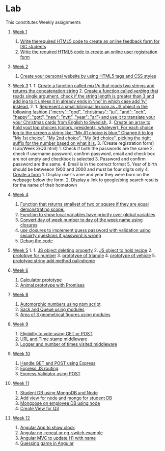 # Lab
This constitutes Weekly assignments

1. [Week 1](Lab/Week&#32;1)
    1. [Write therequired HTML5 code to create an online feedback form for ISC students](Lab/Week&#32;1/Q1.html)
    2. [Write the required HTML5 code to create an online user registration form](Lab/Week&#32;1/Q2.html)

2. [Week 2](Lab/Week&#32;2)
    1. [Create your personal website by using HTML5 tags and CSS styles](Lab/Week&#32;2)

3. [Week 3](Lab/Week&#32;3)
    1. 
        1. [Create a function called *mixUp* that reads two strings and returns the concatenation string](Lab/Week&#32;3/Q1&#32;a.html)
        2. [Create a function called *verbing* that reads single argument, check if the string length is greater than 3 and add ing to it unless it in already ends in 'ing' in which case add 'ly' instead.](Lab/Week&#32;3/Q1&#32;b.html)
    2. 
        1. [Represent a small bilingual lexicon as  JS object in the following fashion {"merry": "god", "christmas": "jul", "and": "och", "happy": "gott", "new": "nytt", "year": "ar"} and use it to translate your your Christmas cards from English to Swedish.](Lab/Week&#32;3/Q2&#32;a.html)
        2. [Create an array to hold yout top choices (colors, presidents, whatever). For each choice log to the screen a string like: "My #1 choice is blue." Change it to log "My 1st choice", "My 2nd choice", "My 3rd choice", picking the right suffix for the number based on what it is.](Lab/Week&#32;3/Q2&#32;b.html)
        3. [Create registration form](Lab/Week 3/Q3.html)
        1. Check if both the passwords are the same
        2. check if username password, confirm password, email and check box are not empty and checkbox is selected
        3. Password and confirm password are the same.
        4. Email is in the correct format
        5. Year of birth should be betweeon 1900 and 2000 and must be four digits only
    4. [Create a form](Lab/Week&#32;3/Q4.html)
        1. Display user's ame and year they were born on the webpage below the form.
        2. Display a link to google/bing search results for the name of their hometown

4. [Week 4](Lab/Week&#32;4)
    1. [Function that returns smallest of two or square if they are equal demonstrating scope.](Lab/Week&#32;4/Q1.html)
    2. [Function to show local variables have priority over global variables](Lab/Week&#32;4/Q2.html)
    3. [Convert day of week number to day of the week name using closures](Lab/Week&#32;4/Q3.html)
    4. [use closures to implement guess password with validation using secuirty questions if password is wrong ](Lab/Week&#32;4/Q4.html)
    5. [Debug the code](Lab/Week&#32;4/Q5.html)

5. [Week 5](Lab/Week&#32;5)
    1. 
        1. [JS object deleting property](Lab/Week&#32;5/Q1&#32;a.html)
        2. [JS object to hold recipe](Lab/Week&#32;5/Q1&#32;b.html)
    2. [prototpye for number](Lab/Week&#32;/Q2.html)
    3. [prototype of triangle](Lab/Week&#32;/Q3.html)
    4. [prototype of vehicle](Lab/Week&#32;/Q4.html)
    5. [prototype string add method palindrome](Lab/Week&#32;/Q5.html)

6. [Week 6](Lab/Week&#32;6)
    1. [Calculator prototype](Lab/Week&#32;6/Q1.html)
    2. [Animal prototype with Promises](Lab/Week&#32;6/Q2.html)

8. [Week 8](Lab/Week&#32;8)
    1. [Automorphic numbers using npm script](Lab/Week&#32;8/Q1.js)
    2. [Sack and Queue using modules](Lab/Week&#32;8/Q2.js)
    3. [Area of 3 geometrical figures using modules](Lab/Week&#32;8/Q3.js)

9. [Week 9](Lab/Week&#32;9)
    1. [Eligibilty to vote using GET or POST](Lab/Week&#32;9/Q1&#32;b.js)
    3. [URL and Time stamp middleware](Lab/Week&#32;9/Q2.js)
    4. [Logger and number of times visited middleware ](Lab/Week&#32;9/Q3.js)

10. [Week 10](Lab/Week&#32;10)
    1. [Handle GET and POST using Express](Lab/Week&#32;10/Q1.js)
    2. [Express JS routing](Lab/Week&#32;10/Q2.js)
    3. [Express Validator using POST](Lab/Week&#32;10/Q3.js)

11. [Week 11](Lab/Week&#32;11)
    1. [Student DB using MongoDB and Node](Lab/Week&#32;11/Q1.js)
    2. [Add view for node and mongo for student DB](Lab/Week&#32;11/Q2.js)
    3. [Mongoose on employee DB using node](Lab/Week&#32;11/Q3.js)
    4. [Create View for Q3](Lab/Week&#32;11/Q4.js)

12. [Week 12](Lab/Week&#32;12)
    1. [Angular App to show clock](Lab/Week&#32;12/Q1.html)
    2. [Angular ng-repeat or ng-switch example](Lab/Week&#32;12/Q2.html)
    3. [Angular MVC to update H1 with name](Lab/Week&#32;12/Q3.html)
    4. [Guessing game in Angular](Lab/Week&#32;12/Q4.html)
    